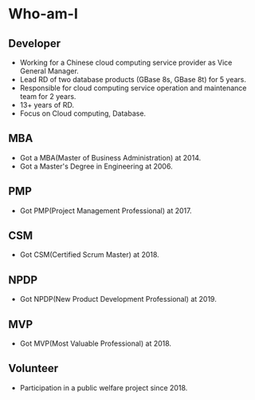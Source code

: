 # Who-am-I

## Developer

* Working for a Chinese cloud computing service provider as Vice General Manager.
* Lead RD of two database products (GBase 8s, GBase 8t) for 5 years.
* Responsible for cloud computing service operation and maintenance team for 2 years.
* 13+ years of RD.
* Focus on Cloud computing, Database.

## MBA

* Got a MBA(Master of Business Administration) at 2014.
* Got a Master's Degree in Engineering at 2006.

## PMP

* Got PMP(Project Management Professional) at 2017.

## CSM

* Got CSM(Certified Scrum Master) at 2018.

## NPDP

* Got NPDP(New Product Development Professional) at 2019.

## MVP

* Got MVP(Most Valuable Professional) at 2018.

## Volunteer

* Participation in a public welfare project since 2018.